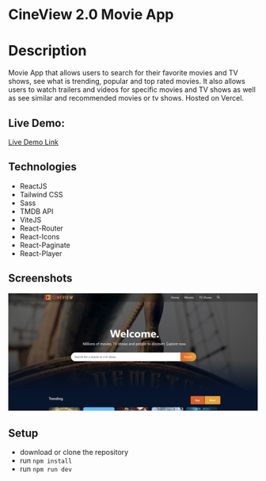 # CineView 2.0 Movie App

# Description
Movie App that allows users to search for their favorite movies and TV shows, see what is trending, popular and top rated movies. It also allows users to watch trailers and videos for specific movies and TV shows as well as see similar and recommended movies or tv shows. Hosted on Vercel.

## Live Demo:
[Live Demo Link](https://cine-view-2-0-movie-app.vercel.app/)

## Technologies
- ReactJS
- Tailwind CSS
- Sass
- TMDB API
- ViteJS
- React-Router
- React-Icons
- React-Paginate
- React-Player

## Screenshots
<div>
  <img src="src/assets/cineview2.png" alt="dark" style="width:2000px;"/>
</div>


## Setup
- download or clone the repository
- run `npm install`
- run `npm run dev`
